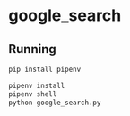 # google_search

## Running

```cmd
pip install pipenv

pipenv install
pipenv shell
python google_search.py
```
